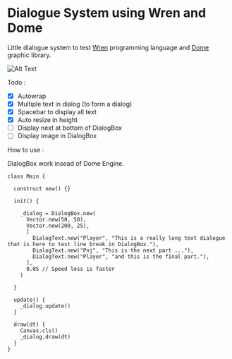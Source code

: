 # Dialogue System using Wren and Dome

Little dialogue system to test [Wren](https://wren.io) programming language and [Dome](https://domeengine.com) graphic library.

![Alt Text](https://media.giphy.com/media/vFKqnCdLPNOKc/giphy.gif)

Todo : 
- [x] Autowrap
- [x] Multiple text in dialog (to form a dialog)
- [x] Spacebar to display all text
- [x] Auto resize in height
- [ ] Display next at bottom of DialogBox
- [ ] Display image in DialogBox

How to use :

DialogBox work insead of Dome Engine.  


```wren
class Main {
  
  construct new() {}
  
  init() {
    
    _dialog = DialogBox.new(
      Vector.new(50, 50),
      Vector.new(200, 25),
      [
        DialogText.new("Player", "This is a really long text dialogue that is here to test line break in DialogBox."),
        DialogText.new("Pnj", "This is the next part ..."),
        DialogText.new("Player", "and this is the final part."),
      ],
      0.05 // Speed less is faster
    )
  
  }
  
  update() {
    _dialog.update()
  }
  
  draw(dt) {
    Canvas.cls()
    _dialog.draw(dt)
  }
}

```